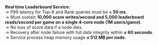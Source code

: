 <b>Real time Leaderboard Service:</b> <br/>
→ P99 latency for Top-K and Rank queries must be <b>< 50 ms</b>.  <br/>
→ Must sustain <b>10,000 score writes/second and 5,000 leaderboard reads/second per game on a single 4-core node (1M users/game)</b>.  <br/>
→ No loss of score data if a node dies.  <br/>
→ Recovery after node failure with full data integrity within <b>≤ 60 seconds</b>.  <br/>
→ Service process heap memory usage <b>≤ 512 MB per node</b>.
